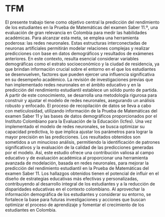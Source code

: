 # TFM
El presente trabajo tiene como objetivo central la predicción del rendimiento de los estudiantes en la Prueba de Matemáticas del examen Saber 11.º, una evaluación de gran relevancia en Colombia para medir las habilidades académicas. Para alcanzar esta meta, se emplea una herramienta poderosa: las redes neuronales. Estas estructuras interconectadas de neuronas artificiales permitirán modelar relaciones complejas y realizar predicciones con base en datos demográficos y resultados de exámenes anteriores.
En este contexto, resulta esencial considerar variables demográficas como el estrato socioeconómico y la ciudad de residencia, ya que brindan información crucial sobre el entorno en el que los estudiantes se desenvuelven, factores que pueden ejercer una influencia significativa en su desempeño académico. La revisión de investigaciones previas que han implementado redes neuronales en el ámbito educativo y en la predicción del rendimiento estudiantil establece un sólido punto de partida. A partir de este conocimiento, se desarrolla una metodología rigurosa para construir y ajustar el modelo de redes neuronales, asegurando un análisis robusto y enfocado.
El proceso de recopilación de datos se lleva a cabo con meticulosidad, utilizando información de la Prueba de Matemáticas del examen Saber 11 y las bases de datos demográficos proporcionados por el Instituto Colombiano para la Evaluación de la Educación (Icfes). Una vez implementado el modelo de redes neuronales, se busca optimizar su capacidad predictiva, lo que implica ajustar los parámetros para lograr la mayor precisión en las predicciones. Los resultados obtenidos son sometidos a un minucioso análisis, permitiendo la identificación de patrones significativos y la evaluación de la calidad de las predicciones generadas por el modelo.
Así, este estudio ofrece una contribución valiosa al campo educativo y de evaluación académica al proporcionar una herramienta avanzada de modelación, basada en redes neuronales, para mejorar la predicción del rendimiento estudiantil en la Prueba de Matemáticas del examen Saber 11. Los hallazgos obtenidos tienen el potencial de influir en el diseño de estrategias educativas más efectivas y personalizadas, contribuyendo al desarrollo integral de los estudiantes y a la reducción de disparidades educativas en el contexto colombiano. Al aprovechar la información demográfica de los estudiantes y considerar su entorno, se fortalece la base para futuras investigaciones y acciones que buscan optimizar el proceso de aprendizaje y fomentar el crecimiento de los estudiantes en Colombia.
